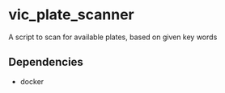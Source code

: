 # vic_plate_scanner
A script to scan for available plates, based on given key words

## Dependencies

- docker
